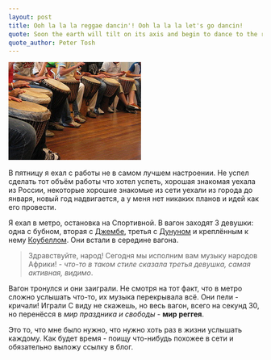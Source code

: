 ```yaml
---
layout: post
title: Ooh la la la reggae dancin'! Ooh la la la let's go dancin!
quote: Soon the earth will tilt on its axis and begin to dance to the reggae beat to the accompaniment of earthquake. And who can resist the dance of the earthquake, mon?
quote_author: Peter Tosh
---
```


![Такие дела](/assets/img/djembedrumming.jpg)

В пятницу я ехал с работы не в самом лучшем настроении. Не успел сделать тот объём работы что хотел успеть, хорошая знакомая уехала из России, некоторые хорошие знакомые из сети уехали из города до января, новый год надвигается, а у меня нет никаких планов и идей как его провести.

Я ехал в метро, остановка на Спортивной. В вагон заходят 3 девушки: одна с бубном, вторая с [Джембе](http://ru.wikipedia.org/wiki/%D0%94%D0%B6%D0%B5%D0%BC%D0%B1%D0%B5), третья c [Дунуном](http://en.wikipedia.org/wiki/Dunun) и креплённым к нему [Коубеллом](http://ru.wikipedia.org/wiki/%D0%9A%D0%BE%D0%B2%D0%B1%D0%B5%D0%BB%D0%BB). Они встали в середине вагона.

> Здравствуйте, народ! Сегодня мы исполним вам музыку народов Африки! - *что-то в таком стиле сказала третья девушка, самая активная, видимо*.

Вагон тронулся и они заиграли. Не смотря на тот факт, что в метро сложно услышать что-то, их музыка перекрывала всё. Они пели - кричали! Играли  С виду не скажешь, но весь вагон, всего на секунд 30, но перенёсся в *мир праздника и свободы* - **мир реггея**.

Это то, что мне было нужно, что нужно хоть раз в жизни услышать каждому. Как будет время - поищу что-нибудь похожее в сети и обязательно выложу ссылку в блог.